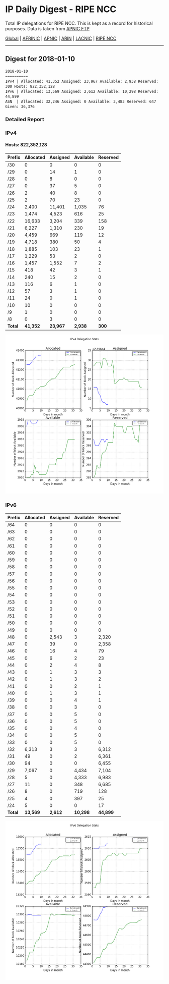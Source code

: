 # IP Daily Digest - RIPE NCC

Total IP delegations for RIPE NCC. This is kept as a record for historical purposes. Data is taken from [APNIC FTP](https://ftp.apnic.net/)

[Global](https://github.com/csmets/IP-Daily-Digest) | [AFRINIC](https://github.com/csmets/IP-Daily-Digest/tree/master/archives/AFRINIC) | [APNIC](https://github.com/csmets/IP-Daily-Digest/tree/master/archives/APNIC) | [ARIN](https://github.com/csmets/IP-Daily-Digest/tree/master/archives/ARIN) | [LACNIC](https://github.com/csmets/IP-Daily-Digest/tree/master/archives/LACNIC) | [RIPE NCC](https://github.com/csmets/IP-Daily-Digest/tree/master/archives/RIPE_NCC)

---

## Digest for 2018-01-10
```
2018-01-10
==========
IPv4 | Allocated: 41,352 Assigned: 23,967 Available: 2,938 Reserved: 300 Hosts: 822,352,128
IPv6 | Allocated: 13,569 Assigned: 2,612 Available: 10,298 Reserved: 44,899
ASN  | Allocated: 32,246 Assigned: 0 Available: 3,483 Reserved: 647 Given: 36,376
```

### Detailed Report

### IPv4

#### Hosts: **822,352,128**

| Prefix | Allocated | Assigned | Available | Reserved |
| ----- | ----- | ----- | ----- | ----- |
| /30 | 0 | 0 | 0 | 0 |
| /29 | 0 | 14 | 1 | 0 |
| /28 | 0 | 8 | 0 | 0 |
| /27 | 0 | 37 | 5 | 0 |
| /26 | 2 | 40 | 8 | 0 |
| /25 | 2 | 70 | 23 | 0 |
| /24 | 2,400 | 11,401 | 1,035 | 76 |
| /23 | 1,474 | 4,523 | 616 | 25 |
| /22 | 16,633 | 3,204 | 339 | 158 |
| /21 | 6,227 | 1,310 | 230 | 19 |
| /20 | 4,459 | 669 | 119 | 12 |
| /19 | 4,718 | 380 | 50 | 4 |
| /18 | 1,885 | 103 | 23 | 1 |
| /17 | 1,229 | 53 | 2 | 0 |
| /16 | 1,457 | 1,552 | 7 | 2 |
| /15 | 418 | 42 | 3 | 1 |
| /14 | 240 | 15 | 2 | 0 |
| /13 | 116 | 6 | 1 | 0 |
| /12 | 57 | 3 | 1 | 0 |
| /11 | 24 | 0 | 1 | 0 |
| /10 | 10 | 0 | 0 | 0 |
| /9 | 1 | 0 | 0 | 0 |
| /8 | 0 | 3 | 0 | 0 |
| **Total** | **41,352** | **23,967** | **2,938** | **300** |

![ipv4-stats](ipv4-figure.png)

### IPv6

| Prefix | Allocated | Assigned | Available | Reserved |
| ----- | ----- | ----- | ----- | ----- |
| /64 | 0 | 0 | 0 | 0 |
| /63 | 0 | 0 | 0 | 0 |
| /62 | 0 | 0 | 0 | 0 |
| /61 | 0 | 0 | 0 | 0 |
| /60 | 0 | 0 | 0 | 0 |
| /59 | 0 | 0 | 0 | 0 |
| /58 | 0 | 0 | 0 | 0 |
| /57 | 0 | 0 | 0 | 0 |
| /56 | 0 | 0 | 0 | 0 |
| /55 | 0 | 0 | 0 | 0 |
| /54 | 0 | 0 | 0 | 0 |
| /53 | 0 | 0 | 0 | 0 |
| /52 | 0 | 0 | 0 | 0 |
| /51 | 0 | 0 | 0 | 0 |
| /50 | 0 | 0 | 0 | 0 |
| /49 | 0 | 0 | 0 | 0 |
| /48 | 0 | 2,543 | 3 | 2,320 |
| /47 | 0 | 39 | 0 | 2,358 |
| /46 | 0 | 16 | 4 | 79 |
| /45 | 0 | 6 | 2 | 23 |
| /44 | 0 | 2 | 4 | 8 |
| /43 | 0 | 1 | 3 | 3 |
| /42 | 0 | 1 | 3 | 2 |
| /41 | 0 | 0 | 2 | 1 |
| /40 | 0 | 1 | 3 | 1 |
| /39 | 0 | 0 | 4 | 1 |
| /38 | 0 | 0 | 3 | 0 |
| /37 | 0 | 0 | 5 | 0 |
| /36 | 0 | 0 | 5 | 0 |
| /35 | 0 | 0 | 4 | 0 |
| /34 | 0 | 0 | 5 | 0 |
| /33 | 0 | 0 | 5 | 0 |
| /32 | 6,313 | 3 | 3 | 6,312 |
| /31 | 49 | 0 | 2 | 6,361 |
| /30 | 94 | 0 | 0 | 6,455 |
| /29 | 7,067 | 0 | 4,434 | 7,104 |
| /28 | 5 | 0 | 4,333 | 6,983 |
| /27 | 11 | 0 | 348 | 6,685 |
| /26 | 8 | 0 | 719 | 128 |
| /25 | 4 | 0 | 397 | 25 |
| /24 | 5 | 0 | 0 | 17 |
| **Total** | **13,569** | **2,612** | **10,298** | **44,899** |

![ipv6-stats](ipv6-figure.png)